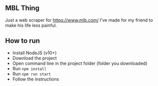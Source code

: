 ## MBL Thing

Just a web scraper for https://www.mlb.com/ I've made for my friend to make his life less painful.

## How to run

- Install NodeJS (v10+)
- Download the project
- Open command line in the project folder (folder you downloaded)
- Run `npm install`
- Run `npm run start`
- Follow the instructions
